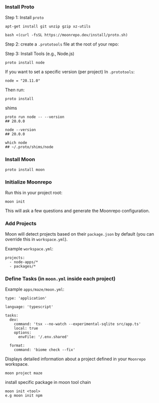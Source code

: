 
### Install Proto

Step 1: Install `proto`

```
apt-get install git unzip gzip xz-utils
```

```
bash <(curl -fsSL https://moonrepo.dev/install/proto.sh)
```

Step 2: create a `.prototools` file at the root of your repo:

Step 3: Install Tools (e.g., Node.js)

```
proto install node
```

If you want to set a specific version (per project)
In `.prototools`:

```
node = "20.11.0"
```

Then run:

```
proto install
```

 shims

```
proto run node -- --version
## 20.0.0
```

```
node --version
## 20.0.0
```

```
which node
## ~/.proto/shims/node
```
### Install Moon

```
proto install moon
```


### Initialize Moonrepo

Run this in your project root:

```
moon init
```
This will ask a few questions and generate the Moonrepo configuration.



### Add Projects

Moon will detect projects based on their `package.json` by default (you can override this in `workspace.yml`).

Example `workspace.yml`:

```
projects:
  - node-apps/*
  - packages/*

```


### Define Tasks (in `moon.yml` inside each project)

Example `apps/maze/moon.yml`:

```
type: 'application'

language: 'typescript'

tasks:
  dev:
    command: 'tsx --no-watch --experimental-sqlite src/app.ts'
    local: true
    options:
      envFile: '/.env.shared'

  format:
    command: 'biome check --fix'
```



Displays detailed information about a project defined in your `Moonrepo` workspace.

```
moon project maze
```


install specific package in moon tool chain

```linux
moon init <tool>
e.g moon init npm
```


